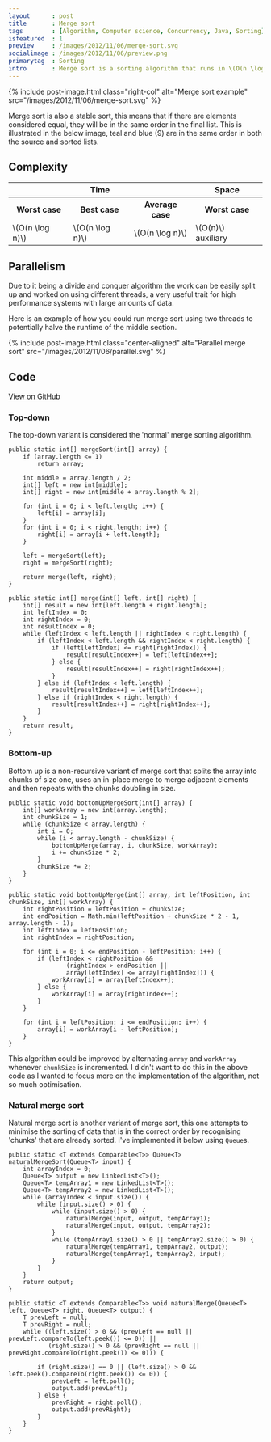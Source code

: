 ```yaml
---
layout      : post
title       : Merge sort
tags        : [Algorithm, Computer science, Concurrency, Java, Sorting]
isfeatured  : 1
preview     : /images/2012/11/06/merge-sort.svg
socialimage : /images/2012/11/06/preview.png
primarytag  : Sorting
intro       : Merge sort is a sorting algorithm that runs in \(O(n \log n)\) time. It is a divide and conquer algorithm, so it can get the most out of today's multi-cored systems. It works by continually splitting up the array until each item stands on its own. The items are then merged back with the items that they were split with in the correct order.
---
```


{% include post-image.html class="right-col" alt="Merge sort example" src="/images/2012/11/06/merge-sort.svg" %}

Merge sort is also a stable sort, this means that if there are elements considered equal, they will be in the same order in the final list. This is illustrated in the below image, teal and blue (9) are in the same order in both the source and sorted lists.

<div class="clear"><!----></div>



## Complexity

<table>
<tbody>
<tr>
<th colspan="3">Time</th>
<th>Space</th>
</tr>
<tr>
<th>Worst case</th>
<th>Best case</th>
<th>Average case</th>
<th>Worst case</th>
</tr>
<tr>
<td>\(O(n \log n)\)</td>
<td>\(O(n \log n)\)</td>
<td>\(O(n \log n)\)</td>
<td>\(O(n)\) auxiliary</td>
</tr>
</tbody>
</table>



## Parallelism

Due to it being a divide and conquer algorithm the work can be easily split up and worked on using different threads, a very useful trait for high performance systems with large amounts of data.

Here is an example of how you could run merge sort using two threads to potentially halve the runtime of the middle section.

{% include post-image.html class="center-aligned" alt="Parallel merge sort" src="/images/2012/11/06/parallel.svg" %}



## Code

[View on GitHub][1]

### Top-down

The top-down variant is considered the 'normal' merge sorting algorithm.

<!--prettify lang=java-->
    public static int[] mergeSort(int[] array) {
        if (array.length <= 1)
            return array;

        int middle = array.length / 2;
        int[] left = new int[middle];
        int[] right = new int[middle + array.length % 2];

        for (int i = 0; i < left.length; i++) {
            left[i] = array[i];
        }
        for (int i = 0; i < right.length; i++) {
            right[i] = array[i + left.length];
        }

        left = mergeSort(left);
        right = mergeSort(right);

        return merge(left, right);
    }

    public static int[] merge(int[] left, int[] right) {
        int[] result = new int[left.length + right.length];
        int leftIndex = 0;
        int rightIndex = 0;
        int resultIndex = 0;
        while (leftIndex < left.length || rightIndex < right.length) {
            if (leftIndex < left.length && rightIndex < right.length) {
                if (left[leftIndex] <= right[rightIndex]) {
                    result[resultIndex++] = left[leftIndex++];
                } else {
                    result[resultIndex++] = right[rightIndex++];
                }
            } else if (leftIndex < left.length) {
                result[resultIndex++] = left[leftIndex++];
            } else if (rightIndex < right.length) {
                result[resultIndex++] = right[rightIndex++];
            }
        }
        return result;
    }

### Bottom-up

Bottom up is a non-recursive variant of merge sort that splits the array into chunks of size one, uses an in-place merge to merge adjacent elements and then repeats with the chunks doubling in size.

<!--prettify lang=java-->
    public static void bottomUpMergeSort(int[] array) {
        int[] workArray = new int[array.length];
        int chunkSize = 1;
        while (chunkSize < array.length) {
            int i = 0;
            while (i < array.length - chunkSize) {
                bottomUpMerge(array, i, chunkSize, workArray);
                i += chunkSize * 2;
            }
            chunkSize *= 2;
        }
    }

    public static void bottomUpMerge(int[] array, int leftPosition, int chunkSize, int[] workArray) {
        int rightPosition = leftPosition + chunkSize;
        int endPosition = Math.min(leftPosition + chunkSize * 2 - 1, array.length - 1);
        int leftIndex = leftPosition;
        int rightIndex = rightPosition;

        for (int i = 0; i <= endPosition - leftPosition; i++) {
            if (leftIndex < rightPosition &&
                    (rightIndex > endPosition ||
                    array[leftIndex] <= array[rightIndex])) {
                workArray[i] = array[leftIndex++];
            } else {
                workArray[i] = array[rightIndex++];
            }
        }

        for (int i = leftPosition; i <= endPosition; i++) {
            array[i] = workArray[i - leftPosition];
        }
    }

This algorithm could be improved by alternating `array` and `workArray` whenever `chunkSize` is incremented. I didn't want to do this in the above code as I wanted to focus more on the implementation of the algorithm, not so much optimisation.

### Natural merge sort

Natural merge sort is another variant of merge sort, this one attempts to minimise the sorting of data that is in the correct order by recognising 'chunks' that are already sorted. I've implemented it below using `Queue`s.

<!--prettify lang=java-->
    public static <T extends Comparable<T>> Queue<T> naturalMergeSort(Queue<T> input) {
        int arrayIndex = 0;
        Queue<T> output = new LinkedList<T>();
        Queue<T> tempArray1 = new LinkedList<T>();
        Queue<T> tempArray2 = new LinkedList<T>();
        while (arrayIndex < input.size()) {
            while (input.size() > 0) {
                while (input.size() > 0) {
                    naturalMerge(input, output, tempArray1);
                    naturalMerge(input, output, tempArray2);
                }
                while (tempArray1.size() > 0 || tempArray2.size() > 0) {
                    naturalMerge(tempArray1, tempArray2, output);
                    naturalMerge(tempArray1, tempArray2, input);
                }
            }
        }
        return output;
    }

    public static <T extends Comparable<T>> void naturalMerge(Queue<T> left, Queue<T> right, Queue<T> output) {
        T prevLeft = null;
        T prevRight = null;
        while ((left.size() > 0 && (prevLeft == null || prevLeft.compareTo(left.peek()) <= 0)) ||
               (right.size() > 0 && (prevRight == null || prevRight.compareTo(right.peek()) <= 0))) {

            if (right.size() == 0 || (left.size() > 0 && left.peek().compareTo(right.peek()) <= 0)) {
                prevLeft = left.poll();
                output.add(prevLeft);
            } else {
                prevRight = right.poll();
                output.add(prevRight);
            }
        }
    }



[1]: https://github.com/Tyriar/growing-with-the-web/tree/master/algorithms/merge-sort

[Heapsort]: {{site.baseurl}}/2012/11/algorithm-heapsort.html
[Insertion sort]: {{site.baseurl}}/2012/11/algorithm-insertion-sort.html
[Mergesort]: {{site.baseurl}}/2012/11/algorithm-merge-sort.html
[Quicksort]: {{site.baseurl}}/2012/12/algorithm-quicksort.html
